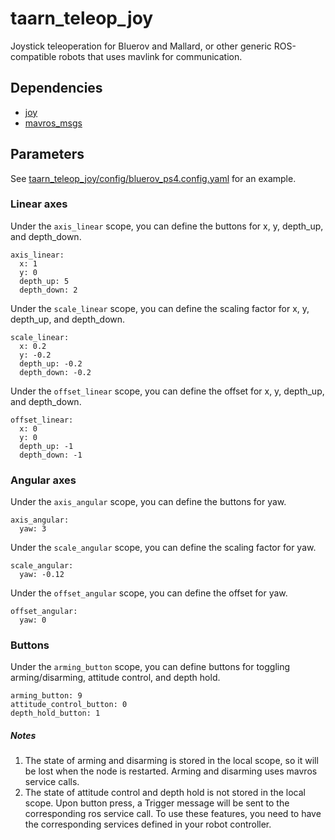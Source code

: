# taarn_teleop_joy
Joystick teleoperation for Bluerov and Mallard, or other generic ROS-compatible robots that uses mavlink for communication.

## Dependencies
- [joy](https://github.com/ros-drivers/joystick_drivers)
- [mavros_msgs](https://github.com/mavlink/mavros)

## Parameters
See [taarn_teleop_joy/config/bluerov_ps4.config.yaml](taarn_teleop_joy/config/bluerov_ps4.config.yaml) for an example.
### Linear axes
Under the `axis_linear` scope, you can define the buttons for x, y, depth_up, and depth_down.
```
axis_linear:
  x: 1
  y: 0
  depth_up: 5
  depth_down: 2
```

Under the `scale_linear` scope, you can define the scaling factor for x, y, depth_up, and depth_down.
```
scale_linear:
  x: 0.2
  y: -0.2
  depth_up: -0.2
  depth_down: -0.2
```

Under the `offset_linear` scope, you can define the offset for x, y, depth_up, and depth_down.
```
offset_linear:
  x: 0
  y: 0
  depth_up: -1
  depth_down: -1
```
### Angular axes
Under the `axis_angular` scope, you can define the buttons for yaw.
```
axis_angular:
  yaw: 3
```

Under the `scale_angular` scope, you can define the scaling factor for yaw.
```
scale_angular:
  yaw: -0.12
```

Under the `offset_angular` scope, you can define the offset for yaw.
```
offset_angular:
  yaw: 0
```
### Buttons
Under the `arming_button` scope, you can define buttons for toggling arming/disarming, attitude control, and depth hold.
```
arming_button: 9
attitude_control_button: 0
depth_hold_button: 1
```

##### Notes

1. The state of arming and disarming is stored in the local scope, so it will be lost when the node is restarted. Arming and disarming uses mavros service calls.
2. The state of attitude control and depth hold is not stored in the local scope. Upon button press, a Trigger message will be sent to the corresponding ros service call. To use these features, you need to have the corresponding services defined in your robot controller.
